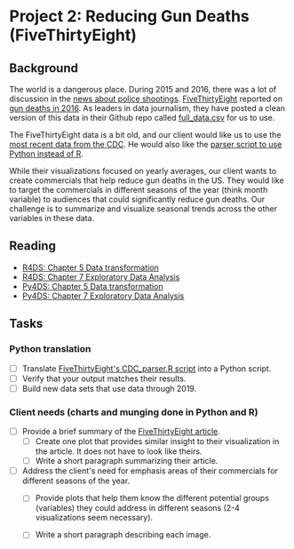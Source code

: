 # Project 2: Reducing Gun Deaths (FiveThirtyEight) 

## Background 

The world is a dangerous place.  During 2015 and 2016, there was a lot of discussion in the [news about police shootings](http://www.cbsnews.com/pictures/controversial-police-shootings/).  [FiveThirtyEight](https://fivethirtyeight.com/) reported on [gun deaths in 2016](https://fivethirtyeight.com/features/gun-deaths/).  As leaders in data journalism, they have posted a clean version of this data in their Github repo called [full_data.csv](https://github.com/fivethirtyeight/guns-data) for us to use. 

The FiveThirtyEight data is a bit old, and our client would like us to use the [most recent data from the CDC](https://www.cdc.gov/nchs/data_access/VitalStatsOnline.htm#Mortality_Multiple).  He would also like the [parser script to use Python instead of R](https://github.com/fivethirtyeight/guns-data/blob/master/CDC_parser.R
).

While their visualizations focused on yearly averages, our client wants to create commercials that help reduce gun deaths in the US.  They would like to target the commercials in different seasons of the year (think month variable) to audiences that could significantly reduce gun deaths. Our challenge is to summarize and visualize seasonal trends across the other variables in these data.

## Reading

- [R4DS: Chapter 5 Data transformation](https://r4ds.had.co.nz/transform.html)
- [R4DS: Chapter 7 Exploratory Data Analysis](https://r4ds.had.co.nz/exploratory-data-analysis.html)
- [Py4DS: Chapter 5 Data transformation](https://byuidatascience.github.io/python4ds/transform.html)
- [Py4DS: Chapter 7 Exploratory Data Analysis](https://byuidatascience.github.io/python4ds/exploratory-data-analysis.html)

## Tasks

### Python translation

- [ ] Translate [FiveThirtyEight's CDC_parser.R script](https://github.com/fivethirtyeight/guns-data/blob/master/CDC_parser.R) into a Python script.
- [ ] Verify that your output matches their results.
- [ ] Build new data sets that use data through 2019.

### Client needs (charts and munging done in Python and R)

- [ ] Provide a brief summary of the [FiveThirtyEight article](https://fivethirtyeight.com/features/gun-deaths/).
    - [ ] Create one plot that provides similar insight to their visualization in the article. It does not have to look like theirs.
    - [ ] Write a short paragraph summarizing their article.
- [ ] Address the client's need for emphasis areas of their commercials for different seasons of the year.
    - [ ] Provide plots that help them know the different potential groups (variables) they could address in different seasons (2-4 visualizations seem necessary).
    - [ ] Write a short paragraph describing each image.



